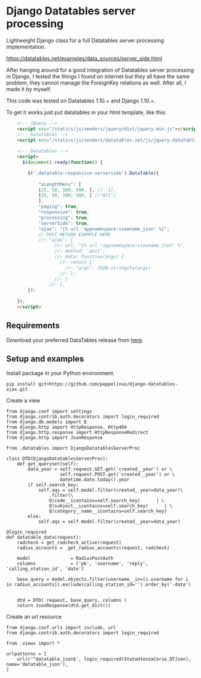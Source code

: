 # Django Datatables server processing
Lightweight Django class for a full Datatables server processing implementation.

https://datatables.net/examples/data_sources/server_side.html

After hanging around for a good integration of Datatables server processing in Django, I tested the things I found on internet but they all have the same problem, they cannot manage the ForeignKey relations as well. After all, I made it by myself.

This code was tested on Datatables 1.10.+ and Django 1.10.+.

To get it works just put datatables in your html template, like this:

```html
    <!-- jQuery -->
    <script src="/statics/js/vendors/jquery/dist/jquery.min.js"></script>
    <!-- Datatables -->
    <script src="/statics/js/vendors/datatables.net/js/jquery.dataTables.js"></script>
    
    <!-- Datatables -->
    <script>
      $(document).ready(function() {

        $('.datatable-responsive-serverside').DataTable({
        
            "aLengthMenu": [
            [25, 50, 100, 500, ], // -1],
            [25, 50, 100, 500, ] //"All"]
            ],
            "paging": true,
            "responsive": true,
            "processing": true,
            "serverSide": true,
            "ajax": "{% url 'appnamespace:viewname_json' %}",
            // POST METHOD EXAMPLE HERE
            //~ "ajax": {
                  //~ url: "{% url 'appnamespace:viewname_json' %",
                  //~ method: 'post',
                  //~ data: function(args) {
                    //~ return {
                      //~ "args": JSON.stringify(args)
                    //~ };
                  //~ }
                //~ },
        });
        
    });
    </script>
```

Requirements
------------

Download your preferred DataTables release from [here](https://datatables.net/download/).

Setup and examples
------------------
Install package in your Python environment.
````
pip install git+https://github.com/peppelinux/django-datatables-ajax.git
````

Create a view
````
from django.conf import settings
from django.contrib.auth.decorators import login_required
from django.db.models import Q
from django.http import HttpResponse, Http404
from django.http.response import HttpResponseRedirect
from django.http import JsonResponse

from .datatables import DjangoDatatablesServerProc

class DTD(DjangoDatatablesServerProc):
    def get_queryset(self):
        data_year = self.request.GET.get('created__year') or \
                    self.request.POST.get('created__year') or \
                    datetime.date.today().year
        if self.search_key:
            self.aqs = self.model.filter(created__year=data_year)\
                .filter(\
                Q(code__icontains=self.search_key)      | \
                Q(subject__icontains=self.search_key)      | \
                Q(category__name__icontains=self.search_key)
        else:
            self.aqs = self.model.filter(created__year=data_year)

@login_required
def datatable_data(request):
    radcheck = get_radcheck_active(request)
    radius_accounts = _get_radius_accounts(request, radcheck)
    
    model               = RadiusPostAuth
    columns             = ['pk', 'username', 'reply', 'calling_station_id', 'date']

    base_query = model.objects.filter(username__in=[i.username for i in radius_accounts]).exclude(calling_station_id='').order_by('-date')
    
    
    dtd = DTD( request, base_query, columns )
    return JsonResponse(dtd.get_dict())
````

Create an url resource
````
from django.conf.urls import include, url
from django.contrib.auth.decorators import login_required

from .views import *

urlpatterns = [
    url(r'^datatable.json$', login_required(StatoUtenzaCorso_DTJson), name='datatable_json'),
]
````
